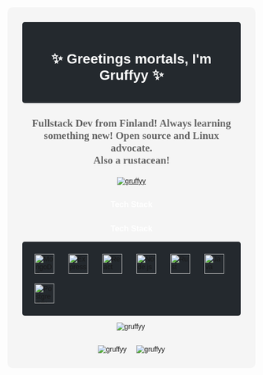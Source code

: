 <div style="background-color: #f5f5f5; padding: 30px; font-family: 'Arial', sans-serif; border-radius: 10px;">
  <div align="center" style="background-color: #24292e; color: white; padding: 20px; border-radius: 5px; margin-bottom: 20px;">
    <h1>✨ Greetings mortals, I'm Gruffyy ✨</h1>
  </div>

  <div align="center">
    <h3 style="color: #666; font-family: 'Pacifico', cursive; font-size: 1.5em;">Fullstack Dev from Finland! Always learning something new! Open source and Linux advocate. <br> Also a rustacean!</h3>  
  </div>

  <p align="center">
    <a href="https://github.com/ryo-ma/github-profile-trophy"><img src="https://github-profile-trophy.vercel.app/?username=gruffyy&theme=onedark" alt="gruffyy" /></a>
  </p>
  
<h3 style="color: white; margin-top: 30px; text-align: center;">Tech Stack</h3>
<h3 style="color: white; margin-top: 30px; text-align: center;">Tech Stack</h3>
<div style="display: grid; grid-template-columns: repeat(auto-fit, minmax(50px, 1fr)); gap: 10px; justify-content: center; background-color: #24292e; padding: 20px; border-radius: 5px;">
  <img src="https://cdn.simpleicons.org/mongodb/white" alt="MongoDB" width="40" height="40" style="margin: 5px;">
  <img src="https://cdn.simpleicons.org/express/white" alt="Express" width="40" height="40" style="margin: 5px;">
  <img src="https://cdn.simpleicons.org/react/white" alt="React" width="40" height="40" style="margin: 5px;">
  <img src="https://cdn.simpleicons.org/nodejs/white" alt="Node.js" width="40" height="40" style="margin: 5px;">
  <img src="https://cdn.simpleicons.org/rust/white" alt="Rust" width="40" height="40" style="margin: 5px;">
  <img src="https://cdn.simpleicons.org/java/white" alt="Java" width="40" height="40" style="margin: 5px;">
  <img src="https://cdn.simpleicons.org/postgresql/white" alt="PostgreSQL" width="40" height="40" style="margin: 5px;">
</div>
  <div style="display: flex; justify-content: space-around; margin-bottom: 30px;">
    <div>
      <p><img align="left" src="https://github-readme-stats.vercel.app/api/top-langs?username=gruffyy&show_icons=true&locale=en&layout=compact&theme=dark" alt="gruffyy" /></p>
    </div>
  </div>

  <div style="display: flex; justify-content: center;">
    <img src="https://github-readme-stats.vercel.app/api?username=gruffyy&show_icons=true&locale=en&theme=dark" alt="gruffyy" style="margin-right: 20px;" />
    <img src="https://github-readme-streak-stats.herokuapp.com/?user=gruffyy&theme=dark" alt="gruffyy" />
  </div>
</div>
